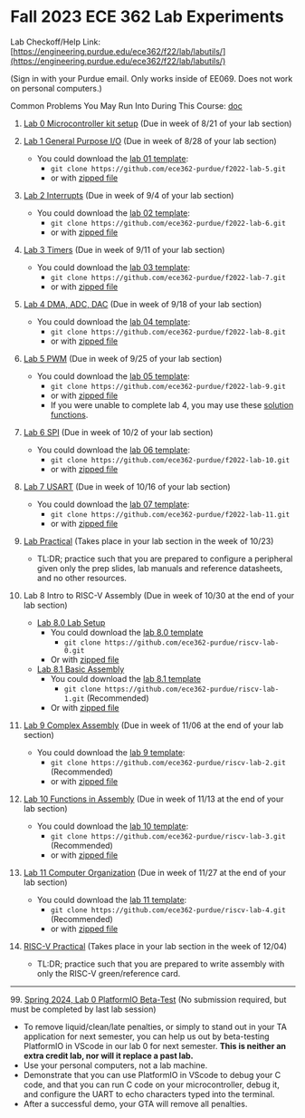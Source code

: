 # Fall 2023 ECE 362 Lab Experiments

Lab Checkoff/Help Link: [https://engineering.purdue.edu/ece362/f22/lab/labutils/](https://engineering.purdue.edu/ece362/f22/lab/labutils/)

(Sign in with your Purdue email. Only works inside of EE069. Does not work on personal computers.)

Common Problems You May Run Into During This Course: [doc](./common_problems/common_problems.md)

1. [Lab 0 Microcontroller kit setup](./lab-00/lab_00.md) (Due in week of 8/21 of your lab section)
2. [Lab 1 General Purpose I/O](./lab-01/lab_01.md) (Due in week of 8/28 of your lab section)
   - You could download the [lab 01 template](https://github.com/ece362-purdue/f2022-lab-5):
     - `git clone https://github.com/ece362-purdue/f2022-lab-5.git`
     - or with [zipped file](https://github.com/ece362-purdue/f2022-lab-5/archive/refs/heads/main.zip)
3. [Lab 2 Interrupts](./lab-02/lab_02.md) (Due in week of 9/4 of your lab section)
   - You could download the [lab 02 template](https://github.com/ece362-purdue/f2022-lab-6):
     - `git clone https://github.com/ece362-purdue/f2022-lab-6.git`
     - or with [zipped file](https://github.com/ece362-purdue/f2022-lab-6/archive/refs/heads/main.zip)
4. [Lab 3 Timers](./lab-03/lab_03.md) (Due in week of 9/11 of your lab section)
   - You could download the [lab 03 template](https://github.com/ece362-purdue/f2022-lab-7):
     - `git clone https://github.com/ece362-purdue/f2022-lab-7.git`
     - or with [zipped file](https://github.com/ece362-purdue/f2022-lab-7/archive/refs/heads/main.zip)
5. [Lab 4 DMA, ADC, DAC](./lab-04/lab_04.md) (Due in week of 9/18 of your lab section)
   - You could download the [lab 04 template](https://github.com/ece362-purdue/f2022-lab-8):
     - `git clone https://github.com/ece362-purdue/f2022-lab-8.git`
     - or with [zipped file](https://github.com/ece362-purdue/f2022-lab-8/archive/refs/heads/main.zip)
6. [Lab 5 PWM](./lab-05/lab_05.md) (Due in week of 9/25 of your lab section)
   - You could download the [lab 05 template](https://github.com/ece362-purdue/f2022-lab-9):
     - `git clone https://github.com/ece362-purdue/f2022-lab-9.git`
     - or with [zipped file](https://github.com/ece362-purdue/f2022-lab-9/archive/refs/heads/main.zip)
     - If you were unable to complete lab 4, you may use these [solution functions](./lab-05/dma_adc_dac_soln.o).
7. [Lab 6 SPI](./lab-06/lab_06.md) (Due in week of 10/2 of your lab section)
   - You could download the [lab 06 template](https://github.com/ece362-purdue/f2022-lab-10):
     - `git clone https://github.com/ece362-purdue/f2022-lab-10.git`
     - or with [zipped file](https://github.com/ece362-purdue/f2022-lab-10/archive/refs/heads/main.zip)
8. [Lab 7 USART](./lab-07/lab_07.md) (Due in week of 10/16 of your lab section)
   - You could download the [lab 07 template](https://github.com/ece362-purdue/f2022-lab-11):
     - `git clone https://github.com/ece362-purdue/f2022-lab-11.git`
     - or with [zipped file](https://github.com/ece362-purdue/f2022-lab-11/archive/refs/heads/main.zip)

9. [Lab Practical](./lab-prac/lab-prac.md) (Takes place in your lab section in the week of 10/23)
    - TL:DR; practice such that you are prepared to configure a peripheral given only the prep slides, lab manuals and reference datasheets, and no other resources.

10. Lab 8 Intro to RISC-V Assembly (Due in week of 10/30 at the end of your lab section)
    - [Lab 8.0 Lab Setup](./lab-08/lab_08_0.md) 
      - You could download the [lab 8.0 template](https://github.com/ece362-purdue/riscv-lab-0)
        - `git clone https://github.com/ece362-purdue/riscv-lab-0.git`
      - Or with [zipped file](https://github.com/ece362-purdue/riscv-lab-0/archive/refs/heads/main.zip)
    - [Lab 8.1 Basic Assembly](./lab-08/lab_08_1.md)
      - You could download the [lab 8.1 template](https://github.com/ece362-purdue/riscv-lab-1)
        - `git clone https://github.com/ece362-purdue/riscv-lab-1.git` (Recommended)
      - Or with [zipped file](https://github.com/ece362-purdue/riscv-lab-1/archive/refs/heads/main.zip)
11. [Lab 9 Complex Assembly](./lab-09/lab_09.md) (Due in week of 11/06 at the end of your lab section)
    - You could download the [lab 9 template](https://github.com/ece362-purdue/riscv-lab-2):
      - `git clone https://github.com/ece362-purdue/riscv-lab-2.git` (Recommended)
      - or with [zipped file](https://github.com/ece362-purdue/riscv-lab-2/archive/refs/heads/main.zip)
12. [Lab 10 Functions in Assembly](./lab-10/lab_10.md) (Due in week of 11/13 at the end of your lab section)
    - You could download the [lab 10 template](https://github.com/ece362-purdue/riscv-lab-3):
      - `git clone https://github.com/ece362-purdue/riscv-lab-3.git` (Recommended)
      - or with [zipped file](https://github.com/ece362-purdue/riscv-lab-3/archive/refs/heads/main.zip)
13. [Lab 11 Computer Organization](./lab-11/lab_11.md) (Due in week of 11/27 at the end of your lab section)
    - You could download the [lab 11 template](https://github.com/ece362-purdue/riscv-lab-4):
      - `git clone https://github.com/ece362-purdue/riscv-lab-4.git` (Recommended)
      - or with [zipped file](https://github.com/ece362-purdue/riscv-lab-4/archive/refs/heads/main.zip)

14. [RISC-V Practical](./riscv-prac/riscv-prac.md) (Takes place in your lab section in the week of 12/04)
    - TL:DR; practice such that you are prepared to write assembly with only the RISC-V green/reference card.

<hr>

99\. [Spring 2024, Lab 0 PlatformIO Beta-Test](https://engineering.purdue.edu/ece362/lab/lab0/) (No submission required, but must be completed by last lab session)
- To remove liquid/clean/late penalties, or simply to stand out in your TA application for next semester, you can help us out by beta-testing PlatformIO in VScode in our lab 0 for next semester.  **This is neither an extra credit lab, nor will it replace a past lab.**
- Use your personal computers, not a lab machine.  
- Demonstrate that you can use PlatformIO in VScode to debug your C code, and that you can run C code on your microcontroller, debug it, and configure the UART to echo characters typed into the terminal.  
- After a successful demo, your GTA will remove all penalties.

<!-- 9. Lab Practical (Takes place in your lab section in the week of 10/23) -->
<!--9. [Lab 8 ARMv8 Development environment setup](./lab-0.2/lab_0.2.md) (Due in week of 10/9 at the end of your lab section)
   - You could download the [lab 0.2 template](https://github.com/ece362-purdue/f2022-lab-0.2):
     - `git clone https://github.com/ece362-purdue/f2022-lab-0.2.git`
     - Or with [zipped file](https://github.com/ece362-purdue/f2022-lab-0.2/archive/refs/heads/main.zip)
10. [Lab 9 Basic Assembly](./lab-1/lab_1.md) (Due in week of  10/16 at the end of your lab section)
   - You could download the [lab 1 template](https://github.com/ece362-purdue/f2022-lab-1):
     - `git clone https://github.com/ece362-purdue/f2022-lab-1.git`
     - Or with [zipped file](https://github.com/ece362-purdue/f2022-lab-1/archive/refs/heads/main.zip)
11. [Lab 10 Control Flow and C-to-Assembly](./lab-2/lab_2.md) (Due in week of 10/23 at the end of your lab section)
   - You could download the [lab 2 template](https://github.com/ece362-purdue/f2022-lab-2):
     - `git clone https://github.com/ece362-purdue/f2022-lab-2.git`
     - Or with [zipped file](https://github.com/ece362-purdue/f2022-lab-2/archive/refs/heads/main.zip)
12. [Lab 11 Functions in Assembly](./lab-3/lab_3.md) (Due in week of 10/30 at the end of your lab section)
   - You could download the [lab 3 template](https://github.com/ece362-purdue/f2022-lab-3):
     - `git clone https://github.com/ece362-purdue/f2022-lab-3.git`
     - Or with [zipped file](https://github.com/ece362-purdue/f2022-lab-3/archive/refs/heads/main.zip)
13. [Lab 12 Computer Organization](./lab-4/lab_4.md) (Due in week of 11/6 of your lab section)
   - You could download the [lab 4 template](https://github.com/ece362-purdue/f2022-lab-4):
     - `git clone https://github.com/ece362-purdue/f2022-lab-4.git`
     - or with [zipped file](https://github.com/ece362-purdue/f2022-lab-4/archive/refs/heads/main.zip)-->

<!---14. [Lab 12 (Extra Credit) I2C](./lab-12/lab12.md) (Due in week of 4/24 of your lab section)-->
